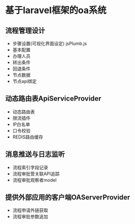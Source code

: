 # 基于laravel框架的oa系统

## 流程管理设计
- 步骤设置(可视化界面设定) jsPlumb.js
- 基本配置
- 办理人员
- 转出条件
- 回退条件
- 节点数据
- 节点api绑定

## 动态路由表ApiServiceProvider
- 动态路由表
- 限流插件
- IP白名单
- 口令校验
- REDIS路由缓存

## 消息推送与日志监听
- 流程索引字段记录
- 流程审批管关联API追踪
- 流程审批观察者model

## 提供外部应用的客户端OAServerProvider
- 流程申请外链获取
- 流程审批参数追加
